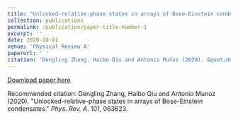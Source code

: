 ```yaml
---
title: "Unlocked-relative-phase states in arrays of Bose-Einstein condensates"
collection: publications
permalink: /publication/paper-title-number-1
excerpt: ''
date: 2020-10-01
venue: 'Physical Review A'
paperurl: ' '
citation: 'Dengling Zhang, Haibo Qiu and Antonio Muñoz (2020). &quot;Unlocked-relative-phase states in arrays of Bose-Einstein condensates.&quot; <i>Phys. Rev. A</i>. 101, 063623.'
---
```


[Download paper here](http://oracle05.github.io/ultracoldatoms/files/paper1.pdf)

Recommended citation: Dengling Zhang, Haibo Qiu and Antonio Munoz (2020). "Unlocked-relative-phase states in arrays of Bose-Einstein condensates." <i>Phys. Rev. A</i>. 101, 063623.
